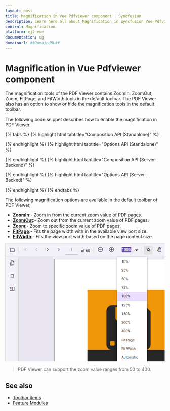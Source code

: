 ```yaml
---
layout: post
title: Magnification in Vue Pdfviewer component | Syncfusion
description: Learn here all about Magnification in Syncfusion Vue Pdfviewer component of Syncfusion Essential JS 2 and more.
control: Magnification 
platform: ej2-vue
documentation: ug
domainurl: ##DomainURL##
---
```


# Magnification in Vue Pdfviewer component

The magnification tools of the PDF Viewer contains ZoomIn, ZoomOut, Zoom, FitPage, and FitWidth tools in the
default toolbar. The PDF Viewer also has an option to show or hide the magnification tools in the default toolbar.

The following code snippet describes how to enable the magnification in PDF Viewer.


{% tabs %}
{% highlight html tabtitle="Composition API (Standalone)" %}

<template>
  <div id="app">
    <ejs-pdfviewer id="pdfViewer" :documentPath="documentPath" :resourceUrl="resourceUrl" :enableMagnification="true">
    </ejs-pdfviewer>
  </div>
</template>

<script setup>
import {
  PdfViewerComponent as EjsPdfviewer, Toolbar, Magnification, Navigation,
  LinkAnnotation, BookmarkView, Annotation, ThumbnailView,
  Print, TextSelection, TextSearch
} from '@syncfusion/ej2-vue-pdfviewer';
import { provide } from 'vue';

const documentPath = "https://cdn.syncfusion.com/content/pdf/pdf-succinctly.pdf";
const resourceUrl = "https://cdn.syncfusion.com/ej2/24.1.41/dist/ej2-pdfviewer-lib";

provide('PdfViewer', [Toolbar, Magnification, Navigation, LinkAnnotation, BookmarkView,
  Annotation, ThumbnailView, Print, TextSelection, TextSearch])

</script>

{% endhighlight %}
{% highlight html tabtitle="Options API (Standalone)" %}

<template>
  <div id="app">
    <ejs-pdfviewer id="pdfViewer" :documentPath="documentPath" :resourceUrl="resourceUrl" :enableMagnification="true">
    </ejs-pdfviewer>
  </div>
</template>

<script>
import {
  PdfViewerComponent, Toolbar, Magnification, Navigation,
  LinkAnnotation, BookmarkView, Annotation, ThumbnailView,
  Print, TextSelection, TextSearch
} from '@syncfusion/ej2-vue-pdfviewer';

export default {
  name: "App",
  components: {
    "ejs-pdfviewer": PdfViewerComponent
  },
  data() {
    return {
      documentPath: "https://cdn.syncfusion.com/content/pdf/pdf-succinctly.pdf",
      resourceUrl: "https://cdn.syncfusion.com/ej2/24.1.41/dist/ej2-pdfviewer-lib"
    };
  },
  provide: {
    PdfViewer: [Toolbar, Magnification, Navigation, LinkAnnotation, BookmarkView,
      Annotation, ThumbnailView, Print, TextSelection, TextSearch]
  }
}
</script>

{% endhighlight %}
{% highlight html tabtitle="Composition API (Server-Backend)" %}

<template>
  <div id="app">
    <ejs-pdfviewer id="pdfViewer" :documentPath="documentPath" :serviceUrl="serviceUrl" :enableMagnification="true">
    </ejs-pdfviewer>
  </div>
</template>

<script setup>
import {
  PdfViewerComponent as EjsPdfviewer, Toolbar, Magnification, Navigation,
  LinkAnnotation, BookmarkView, Annotation, ThumbnailView,
  Print, TextSelection, TextSearch
} from '@syncfusion/ej2-vue-pdfviewer';
import { provide } from 'vue';

const serviceUrl = "https://services.syncfusion.com/vue/production/api/pdfviewer";
const documentPath = "https://cdn.syncfusion.com/content/pdf/pdf-succinctly.pdf";

provide('PdfViewer', [Toolbar, Magnification, Navigation, LinkAnnotation, BookmarkView,
  Annotation, ThumbnailView, Print, TextSelection, TextSearch])

</script>

{% endhighlight %}
{% highlight html tabtitle="Options API (Server-Backed)" %}
<template>
  <div id="app">
    <ejs-pdfviewer id="pdfViewer" :documentPath="documentPath" :serviceUrl="serviceUrl" :enableMagnification="true">
    </ejs-pdfviewer>
  </div>
</template>

<script>
import {
  PdfViewerComponent, Toolbar, Magnification, Navigation,
  LinkAnnotation, BookmarkView, Annotation, ThumbnailView,
  Print, TextSelection, TextSearch
} from '@syncfusion/ej2-vue-pdfviewer';

export default {
  name: "App",
  components: {
    "ejs-pdfviewer": PdfViewerComponent
  },
  data() {
    return {
      serviceUrl: "https://services.syncfusion.com/vue/production/api/pdfviewer",
      documentPath: "https://cdn.syncfusion.com/content/pdf/pdf-succinctly.pdf"
    };
  },
  provide: {
    PdfViewer: [Toolbar, Magnification, Navigation, LinkAnnotation, BookmarkView,
      Annotation, ThumbnailView, Print, TextSelection, TextSearch]
  }
}
</script>

{% endhighlight %}
{% endtabs %}

The following magnification options are available in the default toolbar of PDF Viewer,

* [**ZoomIn**](https://ej2.syncfusion.com/vue/documentation/api/pdfviewer/magnification/#zoomin):- Zoom in from the current zoom value of PDF pages.
* [**ZoomOut**](https://ej2.syncfusion.com/vue/documentation/api/pdfviewer/magnification/#zoomout):- Zoom out from the current zoom value of PDF pages.
* [**Zoom**](https://ej2.syncfusion.com/vue/documentation/api/pdfviewer/magnification/#zoomto):- Zoom to specific zoom value of PDF pages.
* [**FitPage**](https://ej2.syncfusion.com/vue/documentation/api/pdfviewer/magnification/#fittopage):- Fits the page width with in the available view port size.
* [**FitWidth**](https://ej2.syncfusion.com/vue/documentation/api/pdfviewer/magnification/#fittowidth):- Fits the view port width based on the page content size.

![Alt text ](./images/zoom.png)

>PDF Viewer can support the zoom value ranges from 50 to 400.

## See also

* [Toolbar items](./toolbar)
* [Feature Modules](./feature-module)
